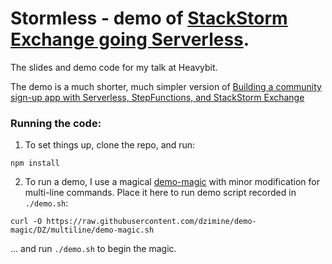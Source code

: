 # Stormless - demo of [StackStorm Exchange going Serverless](https://stackstorm.com/2017/12/14/stackstorm-exchange-goes-serverless/).

The slides and demo code for my talk at Heavybit.

The demo is a much shorter, much simpler version of [Building a community sign-up app with Serverless, StepFunctions, and StackStorm Exchange](https://medium.freecodecamp.org/tutorial-building-a-community-on-boarding-app-with-serverless-stepfunctions-and-stackstorm-b2f7cf2cc419)

### Running the code:

1. To set things up, clone the repo, and run:
  ```
  npm install
  ```

2. To run a demo, I use a magical [demo-magic](https://github.com/paxtonhare/demo-magic)
  with minor modification for multi-line commands. Place it here to run demo script recorded in `./demo.sh`:
  ```
  curl -O https://raw.githubusercontent.com/dzimine/demo-magic/DZ/multiline/demo-magic.sh
  ```
  
  ... and run `./demo.sh` to begin the magic.



